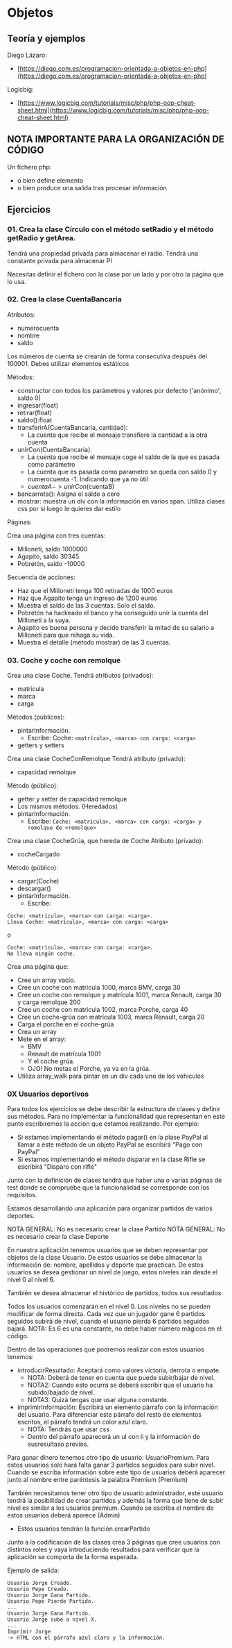 # Objetos

## Teoría y ejemplos

Diego Lázaro:

- [https://diego.com.es/programacion-orientada-a-objetos-en-php](https://diego.com.es/programacion-orientada-a-objetos-en-php)

Logicbig:

- [https://www.logicbig.com/tutorials/misc/php/php-oop-cheat-sheet.html](https://www.logicbig.com/tutorials/misc/php/php-oop-cheat-sheet.html)


## NOTA IMPORTANTE PARA LA ORGANIZACIÓN DE CÓDIGO

Un fichero php:
-  o bien define elemento
-  o bien produce una salida tras procesar información


## Ejercicios

### 01. Crea la clase Círculo con el método setRadio y el método getRadio y getArea.
Tendrá una propiedad privada para almacenar el radio.
Tendrá una constante privada para almacenar PI

Necesitas definir el fichero con la clase por un lado y por otro la página que lo usa.


### 02. Crea la clase CuentaBancaria

Atributos:
- numerocuenta
- nombre
- saldo

Los números de cuenta se crearán de forma consecutiva después del 100001. Debes utilizar elementos estáticos

Métodos:
- constructor con todos los parámetros y valores por defecto ('anónimo', saldo 0)
- ingresar(float)
- retirar(float)
- saldo():float
- transferirA(CuentaBancaria, cantidad):
    - La cuenta que recibe el mensaje transfiere la cantidad a la otra cuenta
- unirCon(CuentaBancaria):
    - La cuenta que recibe el mensaje coge el saldo de la que es pasada como parámetro
    - La cuenta que es pasada como parametro se queda con saldo 0 y numerocuenta -1. Indicando que ya no útil
    - $cuentaA->unirCon($cuentaB)
- bancarrota(): Asigna el saldo a cero
- mostrar: muestra un div con la información en varios span. Utiliza clases css por si luego le quieres dar estilo

Páginas:

Crea una página con tres cuentas:
- Milloneti, saldo 1000000
- Agapito, saldo 30345
- Pobretón, saldo -10000

Secuencia de acciones:
- Haz que el Milloneti tenga 100 retiradas de 1000 euros
- Haz que Agapito tenga un ingreso de 1200 euros
- Muestra el saldo de las 3 cuentas. Solo el saldo.
- Pobretón ha hackeado el banco y ha conseguido unir la cuenta del Milloneti a la suya.
- Agapito es buena persona y decide transferir la mitad de su salario a Milloneti para que rehaga su vida.
- Muestra el detalle (método mostrar) de las 3 cuentas.

### 03. Coche y coche con remolque

Crea una clase Coche.
Tendrá atributos (privados):
- matricula
- marca
- carga

Métodos (públicos):
- pintarInformación.
	- Escribe: Coche: ```<matrícula>, <marca> con carga: <carga>```
- getters y setters

Crea una clase CocheConRemolque
Tendrá atributo (privado):
- capacidad remolque

Método (público):
- getter y setter de capacidad remolque
- Los mismos métodos. (Heredados)
- pintarInformación.
	- Escribe: ```Coche: <matrícula>, <marca> con carga: <carga> y remolque de <remolque>```


Crea una clase CocheGrúa, que hereda de Coche 
Atributo (privado):
- cocheCargado

Método (público):
- cargar(Coche)
- descargar()
- pintarInformación.
	- Escribe:
```
Coche: <matrícula>, <marca> con carga: <carga>.
Lleva Coche: <matrícula>, <marca> con carga: <carga>
```
o
```
Coche: <matrícula>, <marca> con carga: <carga>.
No lleva ningún coche.
```

Crea una página que:
- Cree un array vacío.
- Cree un coche con matrícula 1000, marca BMV, carga 30
- Cree un coche con remolque y matrícula 1001, marca Renault, carga 30 y carga remolque 200
- Cree un coche con matrícula 1002, marca Porche, carga 40
- Cree un coche-grúa con matrícula 1003, marca Renault, carga 20
- Carga el porche en el coche-grúa
- Crea un array
- Mete en el array:
    - BMV
    - Renault de matrícula 1001
    - Y el coche grúa.
    - OJO! No metas el Porche, ya va en la grúa.
- Utiliza array_walk para pintar en un div cada uno de los vehículos


### 0X Usuarios deportivos

Para todos los ejercicios se debe describir la estructura de clases y
definir sus métodos. Para no implementar la funcionalidad que representan
en este punto escribiremos la acción que estamos realizando. Por ejemplo:
- Si estamos implementando el método pagar() en la plase PayPal al
   llamar a este método de un objeto PayPal se escribirá "Pago con PayPal"
- Si estamos implementando el método disparar en la clase Rifle se escribirá
   "Disparo con rifle"


Junto con la definición de clases tendrá que haber una o varias páginas de test donde se compruebe que la funcionalidad se corresponde con los requisitos.


Estamos desarrollando una aplicación para organizar partidos de varios deportes.

NOTA GENERAL: No es necesario crear la clase Partido
NOTA GENERAL: No es necesario crear la clase Deporte

En nuestra aplicación tenemos usuarios que se deben representar por objetos de la clase Usuario. De estos usuarios se debe almacenar la información de: nombre, apellidos y deporte que practican. De estos usuarios se desea gestionar un nivel de juego, estos niveles irán desde el nivel 0 al nivel 6.

También se desea almacenar el histórico de partidos, todos sus resultados.

Todos los usuarios comenzarán en el nivel 0. Los niveles no se pueden modificar de forma directa. Cada vez que un jugador gane 6 partidos seguidos subirá de nivel, cuando el usuario pierda 6 partidos seguidos bajará.
NOTA: Es 6 es una constante, no debe haber número mágicos en el código.

Dentro de las operaciones que podremos realizar con estos usuarios tenemos:
- introducirResultado: Aceptará como valores victoria, derrota o empate.
    - NOTA: Deberá de tener en cuenta que puede subir/bajar de nivel.
    - NOTA2: Cuando esto ocurra se deberá escribir que el usuario ha subido/bajado de nivel.
    - NOTA3: Quizá tengas que usar alguna constante.
- imprimirInformación: Escribirá un elemento párrafo con la información del usuario. Para diferenciar este párrafo del resto de elementos escritos, el párrafo tendrá un color azul claro.
    - NOTA: Tendrás que usar css
    - Dentro del párrafo aparecerá un ul con li y la información de susresultaso previos.

Para ganar dinero tenemos otro tipo de usuario: UsuarioPremium. Para estos usuarios solo hará falta ganar 3 partidos seguidos para subir nivel. Cuando se escriba información sobre este tipo de usuarios deberá aparecer junto al nombre entre paréntesis la palabra Premium (Premium)

También necesitamos tener otro tipo de usuario administrador, este usuario tendrá la posibilidad de crear partidos y además la forma que tiene de subir nivel es similar a los usuarios premium. Cuando se escriba el nombre de estos
usuarios deberá aparece (Admin)
- Estos usuarios tendrán la función crearPartido

Junto a la codificación de las clases crea 3 páginas que cree usuarios con distintos roles y vaya introduciendo resultados para verificar que la aplicación se comporta de la forma esperada.


Ejemplo de salida:
```
Usuario Jorge Creado.
Usuario Pepe Creado.
Usuario Jorge Gana Partido.
Usuario Pepe Pierde Partido.
...
Usuario Jorge Gana Partido.
Usuario Jorge sube a nivel X.
...
Imprimir Jorge
-> HTML con el párrafo azul claro y la información.
```